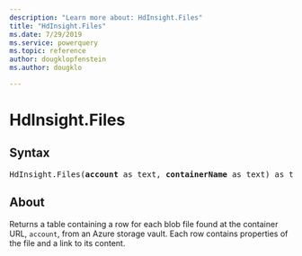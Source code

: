 ```yaml
---
description: "Learn more about: HdInsight.Files"
title: "HdInsight.Files"
ms.date: 7/29/2019
ms.service: powerquery
ms.topic: reference
author: dougklopfenstein
ms.author: dougklo

---
```

# HdInsight.Files

## Syntax

<pre>
HdInsight.Files(<b>account</b> as text, <b>containerName</b> as text) as table
</pre>

## About  
Returns a table containing a row for each blob file found at the container URL, `account`, from an Azure storage vault. Each row contains properties of the file and a link to its content.
